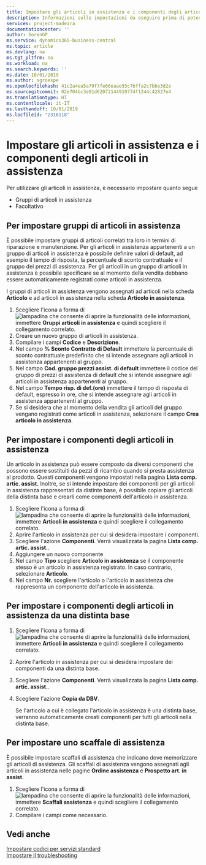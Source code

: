 ```yaml
---
title: Impostare gli articoli in assistenza e i componenti degli articoli in assistenza | Documenti Microsoft
description: Informazioni sulle impostazioni da eseguire prima di poter utilizzare gli articoli di assistenza, inclusi i valori di default, ad esempio il tempo di risposta, la percentuale di sconto contrattuale e il gruppo dei prezzi di assistenza.
services: project-madeira
documentationcenter: ''
author: SorenGP
ms.service: dynamics365-business-central
ms.topic: article
ms.devlang: na
ms.tgt_pltfrm: na
ms.workload: na
ms.search.keywords: ''
ms.date: 10/01/2019
ms.author: sgroespe
ms.openlocfilehash: 41c2a4ea5a79f7fe66eaae93c7bffa2c7bbe3d2e
ms.sourcegitcommit: 02e704bc3e01d62072144919774f1244c42827e4
ms.translationtype: HT
ms.contentlocale: it-IT
ms.lasthandoff: 10/01/2019
ms.locfileid: "2316118"
---
```

# <a name="set-up-service-items-and-service-item-components"></a>Impostare gli articoli in assistenza e i componenti degli articoli in assistenza
Per utilizzare gli articoli in assistenza, è necessario impostare quanto segue

* Gruppi di articoli in assistenza
* Facoltativo

## <a name="to-set-up-service-item-groups"></a>Per impostare gruppi di articoli in assistenza
È possibile impostare gruppi di articoli correlati tra loro in termini di riparazione e manutenzione. Per gli articoli in assistenza appartenenti a un gruppo di articoli in assistenza è possibile definire valori di default, ad esempio il tempo di risposta, la percentuale di sconto contrattuale e il gruppo dei prezzi di assistenza. Per gli articoli in un gruppo di articoli in assistenza è possibile specificare se al momento della vendita debbano essere automaticamente registrati come articoli in assistenza.  

I gruppi di articoli in assistenza vengono assegnati ad articoli nella scheda **Articolo** e ad articoli in assistenza nella scheda **Articolo in assistenza**.  

1. Scegliere l'icona a forma di ![lampadina che consente di aprire la funzionalità delle informazioni](media/ui-search/search_small.png "Informazioni sull'operazione che si desidera eseguire"), immettere **Gruppi articoli in assistenza** e quindi scegliere il collegamento correlato.  
2. Creare un nuovo gruppo di articoli in assistenza.  
3. Compilare i campi **Codice** e **Descrizione**.  
4. Nel campo **% Sconto Contratto di Default** immettere la percentuale di sconto contrattuale predefinito che si intende assegnare agli articoli in assistenza appartenenti al gruppo.  
5. Nel campo **Cod. gruppo prezzi assist. di default** immettere il codice del gruppo di prezzi di assistenza di default che si intende assegnare agli articoli in assistenza appartenenti al gruppo.  
6. Nel campo **Tempo risp. di def.(ore)** immettere il tempo di risposta di default, espresso in ore, che si intende assegnare agli articoli in assistenza appartenenti al gruppo.  
7. Se si desidera che al momento della vendita gli articoli del gruppo vengano registrati come articoli in assistenza, selezionare il campo **Crea articolo in assistenza**.  

## <a name="to-set-up-service-item-components"></a>Per impostare i componenti degli articoli in assistenza
Un articolo in assistenza può essere composto da diversi componenti che possono essere sostituiti da pezzi di ricambio quando si presta assistenza al prodotto. Questi componenti vengono impostati nella pagina **Lista comp. artic. assist.** Inoltre, se si intende impostare dei componenti per gli articoli in assistenza rappresentati da distinte base, è possibile copiare gli articoli della distinta base e crearli come componenti dell'articolo in assistenza.

1. Scegliere l'icona a forma di ![lampadina che consente di aprire la funzionalità delle informazioni](media/ui-search/search_small.png "Informazioni sull'operazione che si desidera eseguire"), immettere **Articoli in assistenza** e quindi scegliere il collegamento correlato.
2. Aprire l'articolo in assistenza per cui si desidera impostare i componenti.  
3. Scegliere l'azione **Componenti**. Verrà visualizzata la pagina **Lista comp. artic. assist.**.  
4. Aggiungere un nuovo componente  
5. Nel campo **Tipo** scegliere **Articolo in assistenza** se il componente stesso è un articolo in assistenza registrato. In caso contrario, selezionare **Articolo**.  
6. Nel campo **Nr.** scegliere l'articolo o l'articolo in assistenza che rappresenta un componente dell'articolo in assistenza.  

## <a name="to-set-up-service-item-components-from-a-bom"></a>Per impostare i componenti degli articoli in assistenza da una distinta base
1.  Scegliere l'icona a forma di ![lampadina che consente di aprire la funzionalità delle informazioni](media/ui-search/search_small.png "Informazioni sull'operazione che si desidera eseguire"), immettere **Articoli in assistenza** e quindi scegliere il collegamento correlato.  
2. Aprire l'articolo in assistenza per cui si desidera impostare dei componenti da una distinta base.  
3. Scegliere l'azione **Componenti**. Verrà visualizzata la pagina **Lista comp. artic. assist.**.  
4. Scegliere l'azione **Copia da DBV**.  

    Se l'articolo a cui è collegato l'articolo in assistenza è una distinta base, verranno automaticamente creati componenti per tutti gli articoli nella distinta base.  

## <a name="to-set-up-a-service-shelf"></a>Per impostare uno scaffale di assistenza
È possibile impostare scaffali di assistenza che indicano dove memorizzare gli articoli di assistenza. Gli scaffali di assistenza vengono assegnati agli articoli in assistenza nelle pagine **Ordine assistenza** e **Prospetto art. in assist.**  

1. Scegliere l'icona a forma di ![lampadina che consente di aprire la funzionalità delle informazioni](media/ui-search/search_small.png "Informazioni sull'operazione che si desidera eseguire"), immettere **Scaffali assistenza** e quindi scegliere il collegamento correlato.
2. Compilare i campi come necessario.

## <a name="see-also"></a>Vedi anche
[Impostare codici per servizi standard](service-how-setup-service-coding.md)   
[Impostare il troubleshooting](service-how-setup-troubleshooting.md)
